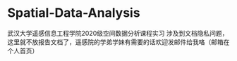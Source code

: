 # Spatial-Data-Analysis
武汉大学遥感信息工程学院2020级空间数据分析课程实习
涉及到文档隐私问题，这里就不放报告文档了，遥感院的学弟学妹有需要的话欢迎发邮件给我咯（邮箱在个人首页）
